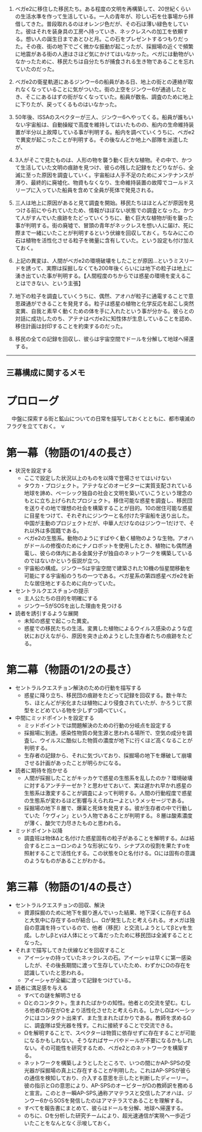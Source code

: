 1. ベガe2に移住した移民たち。ある程度の文明を再構築して、20世紀くらいの生活水準を作って生活している。一人の青年が、珍しい石を仕事場から拝借してきた。普段取れるのはオレンジ色だが、その石は薄い緑色をしていた。彼はそれを装身具の工房へ持っていき、ネックレスへの加工を依頼する。想い人の誕生日まであとひと月。この石をプレゼントするつもりだった。その夜、街の地下でごく微かな振動が起こったが、採掘場の近くで頻繁に地震がある街の人達はさほど気にかけてはいなかった。ベガには動物がいなかったために、移民たちは自分たちが捕食される生き物であることを忘れていたのだった。

2. ベガe2の衛星軌道にあるジンウー6の船員がある日、地上の街との連絡が取れなくなっていることに気がついた。街の上空をジンウー6が通過したとき、そこにあるはずの街がなくなっていた。船員が数名、調査のために地上に下りたが、戻ってくるものはいなかった。

3. 50年後、ISSAのスペクターが三人、ジンウー6へやってくる。船員が誰もいない宇宙船は、自動操縦で高度を維持してはいたものの、船内の生命維持装置が半分以上故障している事が判明する。船内を調べていくうちに、ベガe2で異変が起こったことが判明する。その後なんどか地上へ部隊を派遣したが、

4. 3人がそこで見たものは、人形の物を襲う動く巨大な植物。その中で、かつて生活していた文明の痕跡を見つけ、彼らの残した記録をたどりながら、全滅に至った原因を調査していく。宇宙船は人手不足のためにメンテナンスが滞り、最終的に廃墟化、物資もなくなり、生命維持装置の故障でコールドスリープに入っていた船員を含めて全員が死体で発見される。

5. 三人は地上に原因があると見て調査を開始。移民たちはほとんどが原因を見つける前にやられていたため、情報がほぼない状態での調査となった。かつて人がすんでいた痕跡をたどっていくうちに、動く巨大な植物が街を襲った事が判明する。街の廃墟で、冒頭の青年がネックレスを想い人に届け、死に際まで一緒にいたことが判明するという伏線を回収しておく。ちなみにこの石は植物を活性化させる粒子を微量に含有していた。という設定も付け加えておく。

6. 上記の異変は、人間がベガe2の環境破壊をしたことが原因…というミスリードを誘って、実際は採掘しなくても200年後くらいには地下の粒子は地上に湧き出ていた事が判明する。【人間程度のちからでは惑星の環境を変えることはできない、という主張】

7. 地下の粒子を調査していくうちに、偶然、アオハが粒子に通電することで意思疎通ができることを発見する。粒子は惑星の植物と化学反応を起こし突然変異、自我と素早く動くための体を手に入れたという事が分かる。彼らとの対話に成功したのち、アテナはベガe2に知性体が生息していることを認め、移住計画は封印することを約束するのだった。

8. 移民の全ての記録を回収し、彼らは宇宙空間でドールを分解して地球へ帰還する。


---

## 三幕構成に関するメモ
# プロローグ
　中盤に探索する街と鉱山についての日常を描写しておくとともに、都市壊滅のフラグを立てておく。
ｖ

# 第一幕（物語の1/4の長さ）
- 状況を設定する
    - ここで設定した状況以上のものを以降で登場させてはいけない
    - タウカ・プロジェクト。アテナなどのオービターに実質支配されている地球を諦め、ベーシック独自の社会と文明を築いていこうという理念のもとに立ち上げられたプロジェクト。移住可能な惑星を調査し、移民団を送りその地で理想の社会を構築することが目的。10の居住可能な惑星に目星をつけて、それぞれにジンウーと名付けた宇宙船を送り出した。中国が主動のプロジェクトだが、中華人だけなのはジンウー1だけで、それ以外は多国籍である。
    - ベガe2の生態系。動物のようにすばやく動く植物のような生物。アオハがドールの修復のためにナノロボットを使用したとき、植物にも偶然通電し、彼らの体内にある金属分子が独自のネットワークを構築しているのではないかという仮説が立つ。
    - 宇宙船の構成。ジンウー5は宇宙空間で建築された10機の恒星間移動を可能にする宇宙船のうちの一つである。ベガ星系の第四惑星ベガe2を新たな居住地とするために向かっていた。
- セントラルクエスチョンの提示
    - 主人公たちの目的を明確にする
    - ジンウー5がSOSを出した理由を見つける
- 読者を誘引するような展開
    - 未知の惑星で起こった異変。
    - 惑星での移民たちの生活。変異した植物によるウイルス感染のような症状におびえながら、原因を突き止めようとした生存者たちの痕跡をたどる。

# 第二幕（物語の1/2の長さ）
- セントラルクエスチョン解決のための行動を描写する
    - 惑星に降り立ち、移民団の痕跡をたどって記録を回収する。数十年たち、ほとんどが劣化または植物により侵食されていたが、かろうじて原型をとどめている物を少しずつ調べていく。
- 中間にミッドポイントを設定する
    - ミッドポイントでは問題解決のための行動の分岐点を設定する
    - 採掘場に到達。感染性物質の発生源と思われる場所で、空気の成分を調査し、ウイルスに酷似した物質の濃度が地下に行くほど高くなることが判明する。
    - 生存者の記録から、それに気づいており、採掘場の地下を爆破して崩壊させる計画があったことが明らかになる。
- 読者に期待を抱かせる
    - 人間が採掘したことがキッカケで惑星の生態系を乱したのか？環境破壊に対するアンチテーゼか？と思わせておいて、実は遅かれ早かれ惑星の生態系は激変することが調査によって判明する。人間の行動程度で惑星の生態系が変わるほど影響与えられねーよというメッセージである。
    - 採掘場の地下８層で、爆薬と死体を発見する。彼が生存者の中で行動していた「ケヴィン」という人物であることが判明する。８層は酸素濃度が薄く、酸欠で力尽きたものと思われる。
- ミッドポイント以降
    - 調査班は物体Δと名付けた惑星固有の粒子があることを解明する。Δは結合するとニューロンのような形状になり、シナプスの役割を果たすαを照射することで活性化する。この状態をΩと名付ける。Ωには固有の意識のようなものがあることがわかる。

# 第三幕（物語の1/4の長さ）
- セントラルクエスチョンの回収、解決
    - 資源採掘のために地下を掘り進んでいった結果、地下深くに存在するΔと大気中に存在するαが結合し、Ωが発生したと考えられる。オメガは独自の意識を持っているので、他者（移民）と交流しようとしてβとγを生成。しかしβとγは人体にとって毒だったために移民団は全滅することとなった。
- それまで描写してきた伏線などを回収すること
    - アイーシャの持っていたネックレスの石。アイーシャは早くに第一感染したが、その後長期間に渡って生存していたため、わずかにΩの存在を認識していたと思われる。
    - アイーシャが全編に渡って記録をつけている。
- 読者に満足感を与える
    - すべての謎を解明させる
    - Ωとのコンタクト。生まれたばかりの知性。他者との交流を望む。むしろ他者の存在がΩをより活性化させたと考えられる。しかしΩはベーシックにはコンタクト出来ず、また生まれたばかりである。教師を求めるΩに、調査隊は受光器を残す。これに接続することで交流できる。
    - Ωを解明することで、スペクターは物質に依存せずに存在することが可能になるかもしれない。そうなればサーバやドールが不要になるかもしれない。その可能性を研究するため、ベガe2とのネットワークを構築する。
    - ネットワークを構築しようとしたところで、いつの間にかAP-SPSの受光器が採掘場の真上に存在することが判明した。これはAP-SPSが彼らの通信を検知しており、介入する意思を示したと判断したディーリー。彼の指示とΩの意思により、AP-SPSのオービターがΩの教師訳を務めると宣言。このとき一瞬AP-SPS,通称アマテラスと交信したアオハは、ジンウー6からSOSを発信したのはアマテラスであることを理解する。
    - すべてを報告書にまとめて、彼らはドールを分解、地球へ帰還する。
    - のちに、Ωを分析した研究チームにより、超光速通信が実現へ一歩近づいたことをなんとなく示唆しておく。
